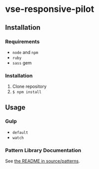 vse-responsive-pilot
====================

## Installation

### Requirements

* `node` and `npm`
* `ruby`
* `sass` gem

### Installation

1. Clone repository
2. `$ npm install`

## Usage

### Gulp

* `default`
* `watch`

### Pattern Library Documentation

See [the README in source/patterns](source/patterns).
